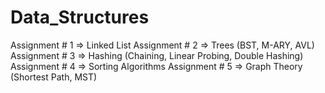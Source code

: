 # Data_Structures

Assignment # 1 => Linked List
Assignment # 2 => Trees (BST, M-ARY, AVL)
Assignment # 3 => Hashing (Chaining, Linear Probing, Double Hashing)
Assignment # 4 => Sorting Algorithms
Assignment # 5 => Graph Theory (Shortest Path, MST)
